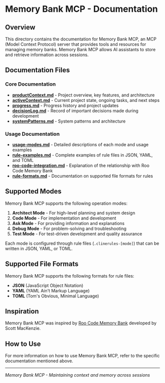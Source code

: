 # Memory Bank MCP - Documentation

## Overview

This directory contains the documentation for Memory Bank MCP, an MCP (Model Context Protocol) server that provides tools and resources for managing memory banks. Memory Bank MCP allows AI assistants to store and retrieve information across sessions.

## Documentation Files

### Core Documentation

- [**productContext.md**](../productContext.md) - Project overview, key features, and architecture
- [**activeContext.md**](../activeContext.md) - Current project state, ongoing tasks, and next steps
- [**progress.md**](../progress.md) - Progress history and project updates
- [**decisionLog.md**](../decisionLog.md) - Record of important decisions made during development
- [**systemPatterns.md**](../systemPatterns.md) - System patterns and architecture

### Usage Documentation

- [**usage-modes.md**](./usage-modes.md) - Detailed descriptions of each mode and usage examples
- [**rule-examples.md**](./rule-examples.md) - Complete examples of rule files in JSON, YAML, and TOML
- [**roo-code-integration.md**](./roo-code-integration.md) - Explanation of the relationship with Roo Code Memory Bank
- [**rule-formats.md**](./rule-formats.md) - Documentation on supported file formats for rules

## Supported Modes

Memory Bank MCP supports the following operation modes:

1. **Architect Mode** - For high-level planning and system design
2. **Code Mode** - For implementation and development
3. **Ask Mode** - For providing information and explanations
4. **Debug Mode** - For problem-solving and troubleshooting
5. **Test Mode** - For test-driven development and quality assurance

Each mode is configured through rule files (`.clinerules-[mode]`) that can be written in JSON, YAML, or TOML.

## Supported File Formats

Memory Bank MCP supports the following formats for rule files:

- **JSON** (JavaScript Object Notation)
- **YAML** (YAML Ain't Markup Language)
- **TOML** (Tom's Obvious, Minimal Language)

## Inspiration

Memory Bank MCP was inspired by [Roo Code Memory Bank](https://github.com/GreatScottyMac/roo-code-memory-bank) developed by Scott MacKenzie.

## How to Use

For more information on how to use Memory Bank MCP, refer to the specific documentation mentioned above.

---

*Memory Bank MCP - Maintaining context and memory across sessions*